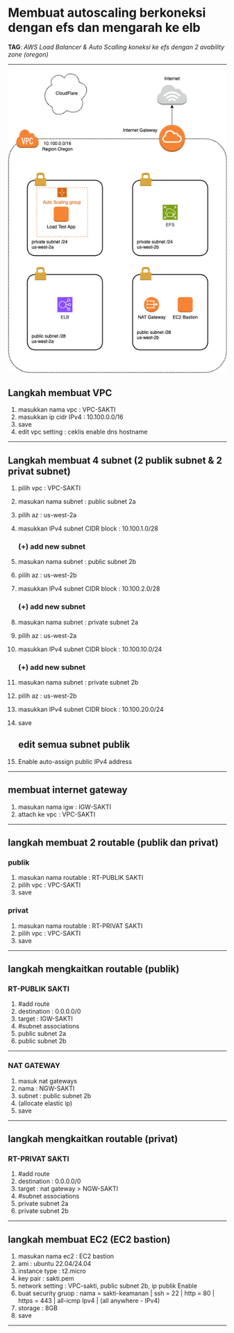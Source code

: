 # Membuat autoscaling berkoneksi dengan efs dan mengarah ke elb

**TAG**: *AWS Load Balancer & Auto Scalling koneksi ke efs dengan 2 avability zone (oregon)*

---

![ftoo Gambar](https://raw.githubusercontent.com/ibrammanggara/load-test-aws/main/ftoo.png)



## Langkah membuat VPC

1. masukkan nama vpc : VPC-SAKTI
2. masukkan ip cidr IPv4 : 10.100.0.0/16
3. save
4. edit vpc setting : ceklis enable dns hostname

---

## Langkah membuat 4 subnet (2 publik subnet & 2 privat subnet)

1. pilih vpc : VPC-SAKTI
2. masukan nama subnet : public subnet 2a
3. pilih az : us-west-2a
4. masukkan IPv4 subnet CIDR block : 10.100.1.0/28
   ### (+) add new subnet
1. masukan nama subnet : public subnet 2b
2. pilih az : us-west-2b
3. masukkan IPv4 subnet CIDR block : 10.100.2.0/28
   ### (+) add new subnet
1. masukan nama subnet : private subnet 2a
2. pilih az : us-west-2a
3. masukkan IPv4 subnet CIDR block : 10.100.10.0/24
   ### (+) add new subnet
1. masukan nama subnet : private subnet 2b
2. pilih az : us-west-2b
3. masukkan IPv4 subnet CIDR block : 10.100.20.0/24
4. save

   ## edit semua subnet publik
1. Enable auto-assign public IPv4 address
   
---

## membuat internet gateway

1. masukan nama igw : IGW-SAKTI
2. attach ke vpc : VPC-SAKTI

---

## langkah membuat 2 routable (publik dan privat)

 ### publik
1. masukan nama routable : RT-PUBLIK SAKTI
2. pilih vpc : VPC-SAKTI
3. save
 ### privat
1. masukan nama routable : RT-PRIVAT SAKTI
2. pilih vpc : VPC-SAKTI
3. save

---

## langkah mengkaitkan routable (publik)

### RT-PUBLIK SAKTI
1. #add route
2. destination : 0.0.0.0/0
3. target : IGW-SAKTI
4. #subnet associations
5. public subnet 2a
6. public subnet 2b

---

### NAT GATEWAY

1. masuk nat gateways
2. nama : NGW-SAKTI
3. subnet : public subnet 2b
4. (allocate elastic ip)
5. save

---

## langkah mengkaitkan routable (privat)

### RT-PRIVAT SAKTI
1. #add route
2. destination : 0.0.0.0/0
3. target : nat gateway > NGW-SAKTI
4. #subnet associations
5. private subnet 2a
6. private subnet 2b

---

## langkah membuat EC2 (EC2 bastion)

1. masukan nama ec2 : EC2 bastion
2. ami : ubuntu 22.04/24.04
3. instance type : t2.micro
4. key pair : sakti.pem
5. network setting : VPC-sakti, public subnet 2b, ip publik Enable
6. buat security gruop : nama = sakti-keamanan | ssh = 22 | http = 80 | https = 443 | all-icmp Ipv4 | (all anywhere - IPv4)
7. storage : 8GB
8. save

---


